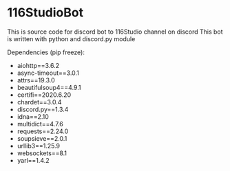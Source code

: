 # 116StudioBot

This is source code for discord bot to 116Studio channel on discord
This bot is written with python and discord.py module

Dependencies (pip freeze):
* aiohttp==3.6.2
* async-timeout==3.0.1
* attrs==19.3.0
* beautifulsoup4==4.9.1
* certifi==2020.6.20
* chardet==3.0.4
* discord.py==1.3.4
* idna==2.10
* multidict==4.7.6
* requests==2.24.0
* soupsieve==2.0.1
* urllib3==1.25.9
* websockets==8.1
* yarl==1.4.2

